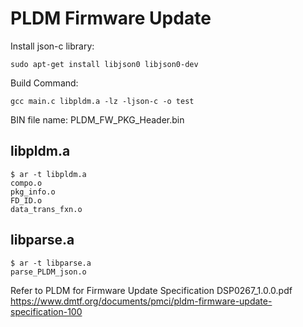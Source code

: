 # PLDM Firmware Update
Install json-c library:
    
    sudo apt-get install libjson0 libjson0-dev

Build Command:
    
    gcc main.c libpldm.a -lz -ljson-c -o test
BIN file name: PLDM_FW_PKG_Header.bin  

libpldm.a
---------------------
    
    $ ar -t libpldm.a
    compo.o
    pkg_info.o
    FD_ID.o
    data_trans_fxn.o

libparse.a
---------------------

    $ ar -t libparse.a
    parse_PLDM_json.o

Refer to PLDM for Firmware Update Specification DSP0267_1.0.0.pdf
https://www.dmtf.org/documents/pmci/pldm-firmware-update-specification-100
